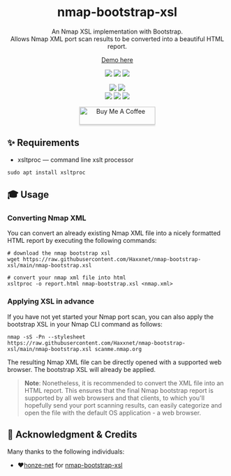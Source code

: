 <div align="center" width="100%">
    <h1>nmap-bootstrap-xsl</h1>
    <p>An Nmap XSL implementation with Bootstrap.<br>Allows Nmap XML port scan results to be converted into a beautiful HTML report.</p><p>
    <a target="_blank" href="https://blog.lrvt.de/content/files/2022/07/nmap_report.html">Demo here</a><p>
    <a target="_blank" href="https://github.com/Haxxnet/nmap-boostrap-xsl/stargazers"><img src="https://img.shields.io/github/stars/Haxxnet/nmap-boostrap-xsl.svg?style=social&label=Star" /></a>
    <a target="_blank" href="https://github.com/Haxxnet/nmap-boostrap-xsl/network/members"><img src="https://img.shields.io/github/forks/Haxxnet/nmap-boostrap-xsl.svg?style=social&label=Fork" /></a>
    <a target="_blank" href="https://github.com/Haxxnet/nmap-boostrap-xsl/watchers"><img src="https://img.shields.io/github/watchers/Haxxnet/nmap-boostrap-xsl.svg?style=social&label=Watch" /></a><p>
    <a target="_blank" href="https://github.com/l4rm4nd"><img src="https://img.shields.io/badge/maintainer-LRVT-orange" /></a>
    <a target="_blank" href="https://GitHub.com/Haxxnet/nmap-boostrap-xsl/graphs/contributors/"><img src="https://img.shields.io/github/contributors/Haxxnet/nmap-boostrap-xsl.svg" /></a><br>
    <a target="_blank" href="https://GitHub.com/Haxxnet/nmap-boostrap-xsl/commits/"><img src="https://img.shields.io/github/last-commit/Haxxnet/nmap-boostrap-xsl.svg" /></a>
    <a target="_blank" href="https://GitHub.com/Haxxnet/nmap-boostrap-xsl/issues/"><img src="https://img.shields.io/github/issues/Haxxnet/nmap-boostrap-xsl.svg" /></a>
    <a target="_blank" href="https://github.com/Haxxnet/nmap-boostrap-xsl/issues?q=is%3Aissue+is%3Aclosed"><img src="https://img.shields.io/github/issues-closed/Haxxnet/nmap-boostrap-xsl.svg" /></a><p>
    <a href="https://www.buymeacoffee.com/LRVT" target="_blank"><img src="https://www.buymeacoffee.com/assets/img/custom_images/orange_img.png" alt="Buy Me A Coffee" style="height: 41px !important;width: 174px !important;box-shadow: 0px 3px 2px 0px rgba(190, 190, 190, 0.5) !important;-webkit-box-shadow: 0px 3px 2px 0px rgba(190, 190, 190, 0.5) !important;" ></a>
</div>

## ✨ Requirements
- xsltproc — command line xslt processor

````
sudo apt install xsltproc
````

## 🎓 Usage

### Converting Nmap XML

You can convert an already existing Nmap XML file into a nicely formatted HTML report by executing the following commands:

````
# download the nmap bootstrap xsl
wget https://raw.githubusercontent.com/Haxxnet/nmap-bootstrap-xsl/main/nmap-bootstrap.xsl

# convert your nmap xml file into html
xsltproc -o report.html nmap-bootstrap.xsl <nmap.xml>
````

### Applying XSL in advance

If you have not yet started your Nmap port scan, you can also apply the bootstrap XSL in your Nmap CLI command as follows:

````
nmap -sS -Pn --stylesheet https://raw.githubusercontent.com/Haxxnet/nmap-bootstrap-xsl/main/nmap-bootstrap.xsl scanme.nmap.org
````

The resulting Nmap XML file can be directly opened with a supported web browser. The bootstrap XSL will already be applied.

> **Note**:
> Nonetheless, it is recommended to convert the XML file into an HTML report. This ensures that the final Nmap bootstrap report is supported by all web browsers and that clients, to which you'll hopefully send your port scanning results, can easily categorize and open the file with the default OS application - a web browser.

## 💎 Acknowledgment & Credits

Many thanks to the following individuals:

- ❤[honze-net](https://github.com/honze-net) for [nmap-bootstrap-xsl](https://github.com/honze-net/nmap-bootstrap-xsl)
